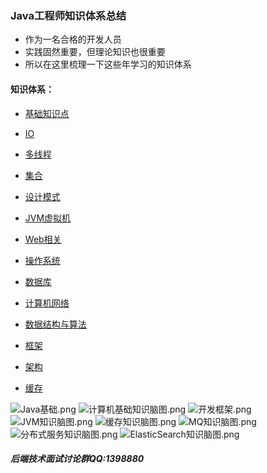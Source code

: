 ### Java工程师知识体系总结


- 作为一名合格的开发人员
- 实践固然重要，但理论知识也很重要
- 所以在这里梳理一下这些年学习的知识体系

#### 知识体系：


- [基础知识点](https://github.com/valarchie/java_technology_summary/blob/master/%E5%9F%BA%E7%A1%80%E7%9F%A5%E8%AF%86%E7%82%B9.md)  

- [IO](https://github.com/valarchie/java_technology_summary/blob/master/IO.md)
 
- [多线程](https://github.com/valarchie/java_technology_summary/blob/master/%E5%A4%9A%E7%BA%BF%E7%A8%8B.md)

- [集合](https://github.com/valarchie/java_technology_summary/blob/master/%E9%9B%86%E5%90%88.md)

- [设计模式](https://github.com/valarchie/java_technology_summary/blob/master/%E8%AE%BE%E8%AE%A1%E6%A8%A1%E5%BC%8F.md)

- [JVM虚拟机](https://github.com/valarchie/java_technology_summary/blob/master/JVM%E8%99%9A%E6%8B%9F%E6%9C%BA.md)

- [Web相关](https://github.com/valarchie/java_technology_summary/blob/master/Web%E7%9B%B8%E5%85%B3.md)

- [操作系统](https://github.com/valarchie/java_technology_summary/blob/master/%E6%93%8D%E4%BD%9C%E7%B3%BB%E7%BB%9F.md)

- [数据库](https://github.com/valarchie/java_technology_summary/blob/master/%E6%95%B0%E6%8D%AE%E5%BA%93.md)

- [计算机网络](https://github.com/valarchie/java_technology_summary/blob/master/%E8%AE%A1%E7%AE%97%E6%9C%BA%E7%BD%91%E7%BB%9C.md)

- [数据结构与算法](https://github.com/valarchie/java_technology_summary/blob/master/%E6%95%B0%E6%8D%AE%E7%BB%93%E6%9E%84%E4%B8%8E%E7%AE%97%E6%B3%95.md)

- [框架](https://github.com/valarchie/java_technology_summary/blob/master/%E6%A1%86%E6%9E%B6.md)

- [架构](https://github.com/valarchie/java_technology_summary/blob/master/%E6%9E%B6%E6%9E%84.md)
  
- [缓存](https://github.com/valarchie/java_technology_summary/blob/master/NoSql%E7%BC%93%E5%AD%98.md)


![Java基础.png](https://img.hacpai.com/file/2020/04/Java基础-d3d9ba98.png)
![计算机基础知识脑图.png](https://img.hacpai.com/file/2020/04/计算机基础知识脑图-84dba96c.png)
![开发框架.png](https://img.hacpai.com/file/2020/04/开发框架-84c50e1a.png)
![JVM知识脑图.png](https://img.hacpai.com/file/2020/04/JVM知识脑图-849b139c.png)
![缓存知识脑图.png](https://img.hacpai.com/file/2020/04/缓存知识脑图-c3b30221.png)
![MQ知识脑图.png](https://img.hacpai.com/file/2020/04/MQ知识脑图-213d603e.png)
![分布式服务知识脑图.png](https://img.hacpai.com/file/2020/04/分布式服务知识脑图-736fb6f6.png)
![ElasticSearch知识脑图.png](https://img.hacpai.com/file/2020/04/ElasticSearch知识脑图-3a73fc50.png)


##### 后端技术面试讨论群QQ:1398880
